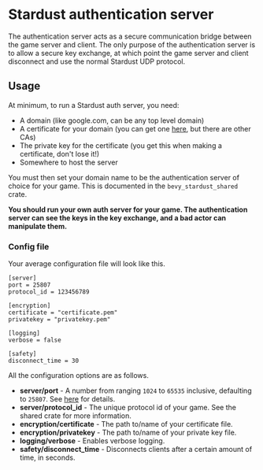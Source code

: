 # Stardust authentication server
The authentication server acts as a secure communication bridge between the game server and client.
The only purpose of the authentication server is to allow a secure key exchange, at which point the game server and client disconnect and use the normal Stardust UDP protocol.

## Usage
At minimum, to run a Stardust auth server, you need:
- A domain (like google.com, can be any top level domain)
- A certificate for your domain (you can get one [here](https://letsencrypt.org/), but there are other CAs)
- The private key for the certificate (you get this when making a certificate, don't lose it!)
- Somewhere to host the server

You must then set your domain name to be the authentication server of choice for your game.
This is documented in the `bevy_stardust_shared` crate.

**You should run your own auth server for your game. The authentication server can see the keys in the key exchange, and a bad actor can manipulate them.**

### Config file
Your average configuration file will look like this.
```
[server]
port = 25807
protocol_id = 123456789

[encryption]
certificate = "certificate.pem"
privatekey = "privatekey.pem"

[logging]
verbose = false

[safety]
disconnect_time = 30
```

All the configuration options are as follows.
- **server/port** - A number from ranging `1024` to `65535` inclusive, defaulting to `25807`. See [here](https://en.wikipedia.org/wiki/Port_(computer_networking)) for details.
- **server/protocol_id** - The unique protocol id of your game. See the shared crate for more information.
- **encryption/certificate** - The path to/name of your certificate file.
- **encryption/privatekey** - The path to/name of your private key file.
- **logging/verbose** - Enables verbose logging.
- **safety/disconnect_time** - Disconnects clients after a certain amount of time, in seconds.